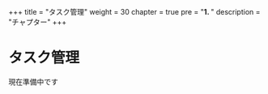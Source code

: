 +++
title = "タスク管理"
weight = 30
chapter = true
pre = "<b>1. </b>"
description = "チャプター"
+++

# タスク管理

現在準備中です